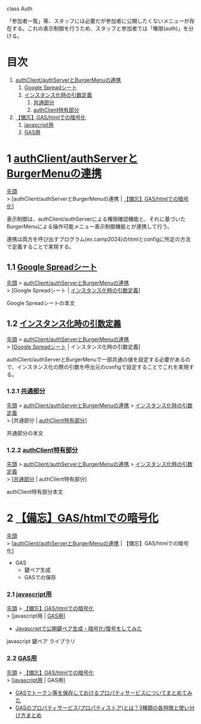 <a name="ac0000"></a>
<style>
/* -- library/CSS/1.3.0/core.css ------ */
html, body{
  width: 100%;
  margin: 0;
  /*font-size: 4vw;*/
  text-size-adjust: none; /* https://gotohayato.com/content/531/ */
}
</style>
<p class="title">class Auth</p>

「参加者一覧」等、スタッフには必要だが参加者に公開したくないメニューが存在する。これの表示制御を行うため、スタッフと参加者では「権限(auth)」を分ける。


# 目次

1. <a href="#ac0001">authClient/authServerとBurgerMenuの連携</a>
   1. <a href="#ac0002">Google Spreadシート</a>
   1. <a href="#ac0003">インスタンス化時の引数定義</a>
      1. <a href="#ac0004">共通部分</a>
      1. <a href="#ac0005">authClient特有部分</a>
1. <a href="#ac0006">【備忘】GAS/htmlでの暗号化</a>
      1. <a href="#ac0007">javascript用</a>
      1. <a href="#ac0008">GAS用</a>

# 1 <a href="#ac0000" name="ac0001">authClient/authServerとBurgerMenuの連携</a>

[先頭](#ac0000)
<br>&gt; [authClient/authServerとBurgerMenuの連携 | [【備忘】GAS/htmlでの暗号化](#ac0006)]


表示制御は、authClient/authServerによる権限確認機能と、それに基づいたBurgerMenuによる操作可能メニュー表示制御機能とが連携して行う。

連携は両方を呼び出すプログラム(ex.camp2024)のhtmlとconfigに所定の方法で定義することで実現する。

## 1.1 <a href="#ac0001" name="ac0002">Google Spreadシート</a>

[先頭](#ac0000) > [authClient/authServerとBurgerMenuの連携](#ac0001)
<br>&gt; [Google Spreadシート | [インスタンス化時の引数定義](#ac0003)]


Google Spreadシートの本文

## 1.2 <a href="#ac0001" name="ac0003">インスタンス化時の引数定義</a>

[先頭](#ac0000) > [authClient/authServerとBurgerMenuの連携](#ac0001)
<br>&gt; [[Google Spreadシート](#ac0002) | インスタンス化時の引数定義]


authClient/authServerとBurgerMenuで一部共通の値を設定する必要があるので、インスタンス化の際の引数を呼出元のconfigで設定することでこれを実現する。

### 1.2.1 <a href="#ac0003" name="ac0004">共通部分</a>

[先頭](#ac0000) > [authClient/authServerとBurgerMenuの連携](#ac0001) > [インスタンス化時の引数定義](#ac0003)
<br>&gt; [共通部分 | [authClient特有部分](#ac0005)]


共通部分の本文

### 1.2.2 <a href="#ac0003" name="ac0005">authClient特有部分</a>

[先頭](#ac0000) > [authClient/authServerとBurgerMenuの連携](#ac0001) > [インスタンス化時の引数定義](#ac0003)
<br>&gt; [[共通部分](#ac0004) | authClient特有部分]


authClient特有部分本文

# 2 <a href="#ac0000" name="ac0006">【備忘】GAS/htmlでの暗号化</a>

[先頭](#ac0000)
<br>&gt; [[authClient/authServerとBurgerMenuの連携](#ac0001) | 【備忘】GAS/htmlでの暗号化]


- GAS
  - 鍵ペア生成
  - GASでの保存

### 2.1 <a href="#ac0006" name="ac0007">javascript用</a>

[先頭](#ac0000) > [【備忘】GAS/htmlでの暗号化](#ac0006)
<br>&gt; [javascript用 | [GAS用](#ac0008)]


- [Javascriptで公開鍵ペア生成・暗号化/復号をしてみた](https://qiita.com/poruruba/items/272bdc8f539728d5b076)

javascript 鍵ペア ライブラリ

### 2.2 <a href="#ac0006" name="ac0008">GAS用</a>

[先頭](#ac0000) > [【備忘】GAS/htmlでの暗号化](#ac0006)
<br>&gt; [[javascript用](#ac0007) | GAS用]


- [GASでトークン等を保存しておけるプロパティサービスについてまとめてみた](https://qiita.com/zumi0/items/85ca400d57f60728a7c7)
- [GASのプロパティサービス(プロパティストア)とは？3種類の各特徴と使い分け方まとめ](https://auto-worker.com/blog/?p=7829)

